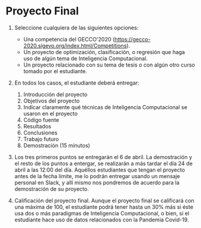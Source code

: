 # Proyecto Final

1. Seleccione cualquiera de las siguientes opciones:

	- Una competencia del GECCO'2020 (https://gecco-2020.sigevo.org/index.html/Competitions). 
	- Un proyecto de optimización, clasificación, o regresión que haga uso de algún tema de Inteligencia Computacional.
	- Un proyecto relacionado con su tema de tesis o con algún otro curso tomado por el estudiante.

2. En todos los casos, el estudiante deberá entregar:

	1. Introducción del proyecto
	2. Objetivos del proyecto
	3. Indicar claramente qué técnicas de Inteligencia Computacional se usaron en el proyecto
	4. Código fuente
	5. Resultados
	6. Conclusiones
	7. Trabajo futuro
	8. Demostración (15 minutos)


3. Los tres primeros puntos se entregarán el 6 de abril. La demostración y el resto de los puntos a entergar, se realizarán a más tardar el día 24 de abril a las 12:00 del día. Aquéllos estudiantes que tengan el proyecto antes de la fecha límite, me lo podrán entregar usando un mensaje personal en Slack, y allí mismo nos pondremos de acuerdo para la demostración de su proyecto.


4. Calificación del proyecto final. Aunque el proyecto final se calificará con una máxima de 100, el estudiante podrá tener hasta un 30% más si éste usa dos o más paradigmas de Inteligencia Computacional, o bien, si el estudiante hace uso de datos relacionados con la Pandemia Covid-19.
